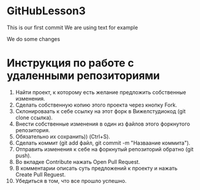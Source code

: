 # GitHubLesson3

This is our first commit
We are using text for example

We do some changes

# Инструкция по работе с удаленными репозиториями

1. Найти проект, к которому есть желание предложить собственные изменения.
2. Сделать собственную копию этого проекта через кнопку Fork.
3. Склонироваать к себе ссылку на этот форк в Вижелстудиокод (git clone ссылка).
4. Внести собственные изменения в один из файлов этого форкнутого репозитория.
5. Обязательно их сохранить)) (Ctrl+S).
6. Сделать коммит (git add файл, git commit -m "Назваание коммита").
7. Отправить изменения к себе на форкнутый репозиторий обратно (git push).
8. Во вкладке Contribute нажать Open Pull Request.
9. В комментарии описать суть предложений к проекту и нажать Create Pull Reguest.
10. Убедиться в том, что все прошло успешно.